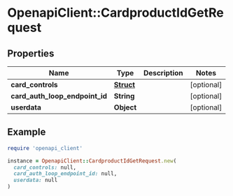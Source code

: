# OpenapiClient::CardproductIdGetRequest

## Properties

| Name | Type | Description | Notes |
| ---- | ---- | ----------- | ----- |
| **card_controls** | [**Struct**](Struct.md) |  | [optional] |
| **card_auth_loop_endpoint_id** | **String** |  | [optional] |
| **userdata** | **Object** |  | [optional] |

## Example

```ruby
require 'openapi_client'

instance = OpenapiClient::CardproductIdGetRequest.new(
  card_controls: null,
  card_auth_loop_endpoint_id: null,
  userdata: null
)
```

